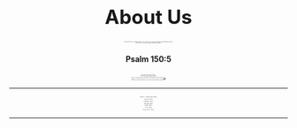 <h1> About Us</h1>

<p style="text-align:center;">Beyond the Grave is a platform that focuses primarily on promoting underground metal/hardcore bands <br>
with a Christ-centered message or Christian members.</p>
<style>
h1{
  font-size: 35px;
}
h1, h4, p{
  text-align:center;
}
p{
  font-size: 1.8;
}
</style>
<h4 >Psalm 150:5 </h4>
<p >Praise Him with loud cymbals;<br>
Praise Him with clashing cymbals!</p>

Is there something wrong with a Christian listening to metal? Find out [here](https://www.gotquestions.org/Christian-heavy-metal-music.html).

NOTE: Any link shared on this site has been approved by the band/label.

<hr>

Jeffrey A. - Founder | Editor | Writer

Jeremy P - Writer

Hezekiah R. - Writer

Gabriel M. - Writer

Erik M. - Writer

Ton R. - Writer

Zachary Van D. - Writer

<hr>
